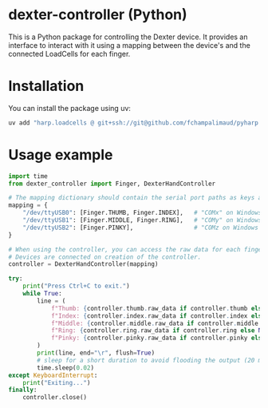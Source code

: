 # dexter-controller (Python)
This is a Python package for controlling the Dexter device. It provides an interface to interact with it using a mapping between the device's and the connected LoadCells for each finger.

# Installation
You can install the package using uv:
```bash
uv add "harp.loadcells @ git+ssh://git@github.com/fchampalimaud/pyharp.loadcells.test.git"
```

# Usage example

```python
import time
from dexter_controller import Finger, DexterHandController

# The mapping dictionary should contain the serial port paths as keys and a list of Finger enums as values.
mapping = {
    "/dev/ttyUSB0": [Finger.THUMB, Finger.INDEX],   # "COMx" on Windows
    "/dev/ttyUSB1": [Finger.MIDDLE, Finger.RING],   # "COMy" on Windows
    "/dev/ttyUSB2": [Finger.PINKY],                 # "COMz on Windows
}

# When using the controller, you can access the raw data for each finger.
# Devices are connected on creation of the controller.
controller = DexterHandController(mapping)

try:
    print("Press Ctrl+C to exit.")
    while True:
        line = (
            f"Thumb: {controller.thumb.raw_data if controller.thumb else None} | "
            f"Index: {controller.index.raw_data if controller.index else None} | "
            f"Middle: {controller.middle.raw_data if controller.middle else None} | "
            f"Ring: {controller.ring.raw_data if controller.ring else None} | "
            f"Pinky: {controller.pinky.raw_data if controller.pinky else None}    "
        )
        print(line, end="\r", flush=True)
        # sleep for a short duration to avoid flooding the output (20 milliseconds)
        time.sleep(0.02)
except KeyboardInterrupt:
    print("Exiting...")
finally:
    controller.close()
```
